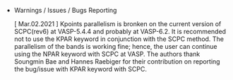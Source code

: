 
* Warnings / Issues / Bugs Reporting

  [ Mar.02.2021 ] Kpoints parallelism is bronken on the current version 
  of SCPC(rev6) at VASP-5.4.4 and probably at VASP-6.2. It is recommended 
  not to use the KPAR keyword in conjunction with the SCPC method.
  The parallelism of the bands is working fine; hence, the user can continue 
  using the NPAR keyword with SCPC at VASP. The authors thank Soungmin Bae 
  and Hannes Raebiger for their contribution on reporting the bug/issue 
  with KPAR keyword with SCPC.

